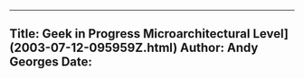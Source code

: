 -----
Title:  Geek in Progress Microarchitectural Level](2003-07-12-095959Z.html)
Author: Andy Georges
Date: 
----





